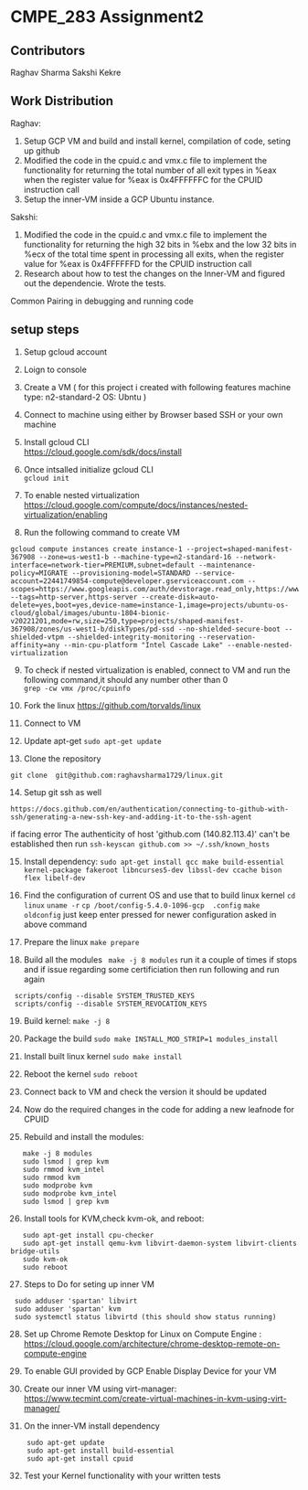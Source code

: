 # CMPE_283 Assignment2

## Contributors
Raghav Sharma
Sakshi Kekre

## Work Distribution

Raghav:
1. Setup GCP VM and build and install kernel, compilation of code, seting up github
2. Modified the code in the cpuid.c and vmx.c file to implement the functionality for returning the total number of all exit types in %eax when the register value for %eax is 0x4FFFFFFC for the CPUID instruction call
3. Setup the inner-VM inside a GCP Ubuntu instance.

Sakshi:
1. Modified the code in the cpuid.c and vmx.c file to implement the functionality for returning the high 32 bits in %ebx and the low 32 bits in %ecx of the total time spent in processing all exits, when the register value for %eax is 0x4FFFFFFD for the CPUID instruction call
2. Research about how to test the changes on the Inner-VM and figured out the dependencie. Wrote the tests.

Common
Pairing in debugging and running code

## setup steps

1. Setup gcloud account 

2. Loign to console

3. Create a VM 
   ( for this project i created with following features 
    machine type: n2-standard-2
    OS: Ubntu
    )
4. Connect to machine using either by Browser based SSH or your own machine

5. Install gcloud CLI
  <br> https://cloud.google.com/sdk/docs/install

6. Once intsalled initialize gcloud CLI
   <br> `gcloud init`

7. To enable nested virtualization
  <br> https://cloud.google.com/compute/docs/instances/nested-virtualization/enabling

8. Run the following command to create VM
```
gcloud compute instances create instance-1 --project=shaped-manifest-367908 --zone=us-west1-b --machine-type=n2-standard-16 --network-interface=network-tier=PREMIUM,subnet=default --maintenance-policy=MIGRATE --provisioning-model=STANDARD --service-account=22441749854-compute@developer.gserviceaccount.com --scopes=https://www.googleapis.com/auth/devstorage.read_only,https://www.googleapis.com/auth/logging.write,https://www.googleapis.com/auth/monitoring.write,https://www.googleapis.com/auth/servicecontrol,https://www.googleapis.com/auth/service.management.readonly,https://www.googleapis.com/auth/trace.append --tags=http-server,https-server --create-disk=auto-delete=yes,boot=yes,device-name=instance-1,image=projects/ubuntu-os-cloud/global/images/ubuntu-1804-bionic-v20221201,mode=rw,size=250,type=projects/shaped-manifest-367908/zones/us-west1-b/diskTypes/pd-ssd --no-shielded-secure-boot --shielded-vtpm --shielded-integrity-monitoring --reservation-affinity=any --min-cpu-platform "Intel Cascade Lake" --enable-nested-virtualization
```

9. To check if nested virtualization is enabled, connect to VM and run the following command,it should any number other than 0
    <br> `grep -cw vmx /proc/cpuinfo`

10. Fork the linux  https://github.com/torvalds/linux

11. Connect to VM 

12. Update apt-get
``` sudo apt-get update ```

13. Clone the repository
```
git clone  git@github.com:raghavsharma1729/linux.git
```

14. Setup git ssh as well 
```
https://docs.github.com/en/authentication/connecting-to-github-with-ssh/generating-a-new-ssh-key-and-adding-it-to-the-ssh-agent
```
if facing error The authenticity of host 'github.com (140.82.113.4)' can't be established then run
```ssh-keyscan github.com >> ~/.ssh/known_hosts```

15. Install dependency:
```sudo apt-get install gcc make build-essential kernel-package fakeroot libncurses5-dev libssl-dev ccache bison flex libelf-dev```

16. Find the configuration of current OS and use that to build linux kernel
 ``` cd linux ```
 ``` uname -r ```
 ``` cp /boot/config-5.4.0-1096-gcp  .config ```
 ``` make oldconfig ```
 just keep enter pressed for newer configuration asked in above command
 
 17. Prepare the linux
 ``` make prepare ```
 
18.  Build all the modules
 ```  make -j 8 modules ```
run it a couple of times if stops and if issue regarding some certificiation then run following and run again
 ``` 
  scripts/config --disable SYSTEM_TRUSTED_KEYS 
  scripts/config --disable SYSTEM_REVOCATION_KEYS 
  ```
  
 19. Build kernel:
``` make -j 8 ``` 

20. Package the build
``` sudo make INSTALL_MOD_STRIP=1 modules_install ```

21. Install built linux kernel 
``` sudo make install ```

22. Reboot the kernel
``` sudo reboot ```

23. Connect back to VM and check the version it should be updated

24. Now do the required changes in the code for adding a new leafnode for CPUID 

25. Rebuild and install the modules:
 ``` 
    make -j 8 modules
    sudo lsmod | grep kvm
    sudo rmmod kvm_intel
    sudo rmmod kvm
    sudo modprobe kvm
    sudo modprobe kvm_intel
    sudo lsmod | grep kvm
   ```
    
26. Install tools for KVM,check kvm-ok, and reboot:

 ``` 
    sudo apt-get install cpu-checker    
    sudo apt-get install qemu-kvm libvirt-daemon-system libvirt-clients bridge-utils
    sudo kvm-ok
    sudo reboot 
   ```
    
 27.  Steps to Do for seting up inner VM
 
 ```
  sudo adduser 'spartan' libvirt
  sudo adduser 'spartan' kvm
  sudo systemctl status libvirtd (this should show status running)
 ```

 28. Set up Chrome Remote Desktop for Linux on Compute Engine : https://cloud.google.com/architecture/chrome-desktop-remote-on-compute-engine

29.  To enable GUI provided by GCP Enable Display Device for your VM

30. Create our inner VM using virt-manager: https://www.tecmint.com/create-virtual-machines-in-kvm-using-virt-manager/

31. On the inner-VM install dependency
``` 
    sudo apt-get update
    sudo apt-get install build-essential
    sudo apt-get install cpuid
 ```
    
32. Test your Kernel functionality with your written tests
